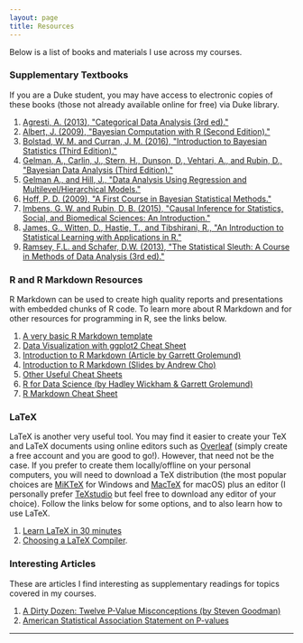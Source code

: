 ```yaml
---
layout: page
title: Resources
---
```


Below is a list of books and materials I use across my courses.

### Supplementary Textbooks

If you are a Duke student, you may have access to electronic copies of these books (those not already available online for free) via Duke library.
1. [Agresti, A. (2013), "Categorical Data Analysis (3rd ed)."](https://www.amazon.com/Statistical-Sleuth-Course-Methods-Analysis/dp/1133490670)
2. [Albert, J. (2009), "Bayesian Computation with R (Second Edition)."](https://www.amazon.com/Bayesian-Computation-R-Use/dp/0387922970)
3. [Bolstad, W. M. and Curran, J. M. (2016), "Introduction to Bayesian Statistics (Third Edition)."](https://www.amazon.com/Introduction-Bayesian-Statistics-William-Bolstad/dp/1118091566)
4. [Gelman, A., Carlin, J., Stern, H., Dunson, D., Vehtari, A., and Rubin, D., "Bayesian Data Analysis (Third Edition)."](http://www.amazon.com/Bayesian-Analysis-Chapman-Statistical-Science/dp/1439840954/)
5. [Gelman A., and Hill, J., "Data Analysis Using Regression and Multilevel/Hierarchical Models."](https://www.amazon.com/gp/product/052168689X/ref=as_li_qf_sp_asin_il_tl?ie=UTF8&camp=1789&creative=9325&creativeASIN=052168689X&linkCode=as2&tag=andrsblog0f-20&linkId=PX5B5V6ZPCT2UIYV)
6. [Hoff, P. D. (2009), "A First Course in Bayesian Statistical Methods."](https://www.amazon.com/Bayesian-Statistical-Methods-Springer-Statistics/dp/0387922997)
7. [Imbens, G. W. and Rubin, D. B. (2015), "Causal Inference for Statistics, Social, and Biomedical Sciences: An Introduction."](https://www.amazon.com/gp/product/0521885884/ref=ppx_yo_dt_b_asin_title_o05_s00?ie=UTF8&psc=1)
8. [James, G., Witten, D., Hastie, T., and Tibshirani, R., "An Introduction to Statistical Learning with Applications in R."](http://faculty.marshall.usc.edu/gareth-james/ISL/)
9. [Ramsey, F.L. and Schafer, D.W. (2013), "The Statistical Sleuth: A Course in Methods of Data Analysis (3rd ed)."](https://www.amazon.com/Statistical-Sleuth-Course-Methods-Analysis/dp/1133490670)



### R and R Markdown Resources

R Markdown can be used to create high quality reports and presentations with embedded chunks of R code. To learn more about R Markdown and for other resources for programming in R, see the links below.

1. [A very basic R Markdown template](https://sta-602l-s20.github.io/Course-Website/labs/resources/LabReport.Rmd)
2. [Data Visualization with ggplot2 Cheat Sheet](https://www.rstudio.com/wp-content/uploads/2016/11/ggplot2-cheatsheet-2.1.pdf)
3. [Introduction to R Markdown (Article by Garrett Grolemund)](https://rmarkdown.rstudio.com/articles_intro.html)
4. [Introduction to R Markdown (Slides by Andrew Cho)](http://rpubs.com/andrew-cho/303981)
5. [Other Useful Cheat Sheets](https://www.rstudio.com/resources/cheatsheets/#import)
6. [R for Data Science (by Hadley Wickham & Garrett Grolemund)](https://r4ds.had.co.nz)
7. [R Markdown Cheat Sheet](https://www.rstudio.com/wp-content/uploads/2015/02/rmarkdown-cheatsheet.pdf)



### LaTeX

LaTeX is another very useful tool. You may find it easier to create your TeX and LaTeX documents using online editors such as [Overleaf](https://www.overleaf.com) (simply create a free account and you are good to go!). However, that need not be the case. If you prefer to create them locally/offline on your personal computers, you will need to download a TeX distribution (the most popular choices are [MiKTeX](https://miktex.org/download) for Windows and [MacTeX](http://www.tug.org/mactex/) for macOS) plus an editor (I personally prefer [TeXstudio](https://www.texstudio.org) but feel free to download any editor of your choice). Follow the links below for some options, and to also learn how to use LaTeX.

1. [Learn LaTeX in 30 minutes](https://www.overleaf.com/learn/latex/Learn_LaTeX_in_30_minutes)
2. [Choosing a LaTeX Compiler](https://www.overleaf.com/learn/latex/Choosing_a_LaTeX_Compiler).

### Interesting Articles

These are articles I find interesting as supplementary readings for topics covered in my courses.

1. [A Dirty Dozen: Twelve P-Value Misconceptions (by Steven Goodman)](https://www.sciencedirect.com/science/article/pii/S0037196308000620)
2. [American Statistical Association Statement on P-values](https://www.amstat.org//asa/files/pdfs/P-ValueStatement.pdf)

  -------------------------
